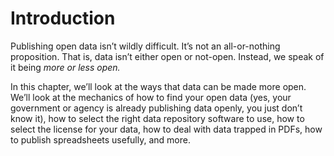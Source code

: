 # Introduction

Publishing open data isn’t wildly difficult. It’s not an all-or-nothing proposition. That is, data isn’t either open or not-open. Instead, we speak of it being _more or less open._

In this chapter, we’ll look at the ways that data can be made more open. We’ll look at the mechanics of how to find your open data (yes, your government or agency is already publishing data openly, you just don’t know it), how to select the right data repository software to use, how to select the license for your data, how to deal with data trapped in PDFs, how to publish spreadsheets usefully, and more.
